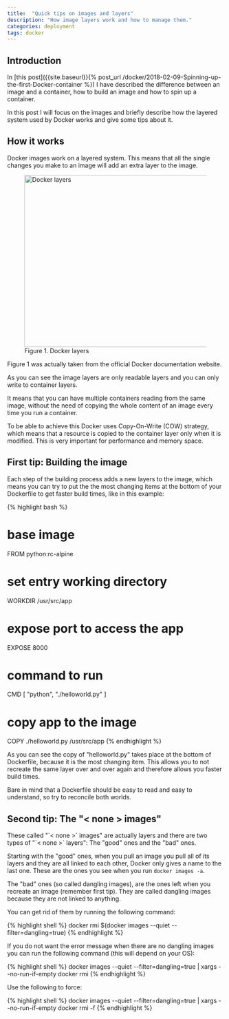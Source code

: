 ```yaml
---
title:  "Quick tips on images and layers"
description: "How image layers work and how to manage them."
categories: deployment
tags: docker
---
```

<h2>Introduction</h2>
In [this post]({{site.baseurl}}{% post_url /docker/2018-02-09-Spinning-up-the-first-Docker-container %})
I have described the difference between an image and a container, how to build
an image and how to spin up a container.

In this post I will focus on the images and briefly describe how the layered
system used by Docker works and give some tips about it.

<h2>How it works</h2>
Docker images work on a layered system. This means that all the single changes
you make to an image will add an extra layer to the image.
<figure>
    <img src="{{ site.baseurl }}/assets/img/docker-layers.png" alt="Docker layers" width="600" height="400"/>
    <figcaption>Figure 1. Docker layers</figcaption>
</figure>
Figure 1 was actually taken from the official Docker documentation website.

As you can see the image layers are only readable layers and you can only write
to container layers.

It means that you can have multiple containers reading from the same image,
without the need of copying the whole content of an image every time you run a
container.

To be able to achieve this Docker uses Copy-On-Write (COW) strategy, which means
that a resource is copied to the container layer only when it is modified. This
is very important for performance and memory space.

<h2>First tip: Building the image</h2>
Each step of the building process adds a new layers to the image, which means
you can try to put the the most changing items at the bottom of your Dockerfile
to get faster build times, like in this example:

{% highlight bash %}
# base image
FROM python:rc-alpine

# set entry working directory
WORKDIR /usr/src/app

# expose port to access the app
EXPOSE 8000

# command to run
CMD [ "python", "./helloworld.py" ]

# copy app to the image
COPY ./helloworld.py /usr/src/app
{% endhighlight %}

As you can see the copy of "helloworld.py" takes place at the bottom of
Dockerfile, because it is the most changing item. This allows you to not
recreate the same layer over and over again and therefore allows you faster
build times.

Bare in mind that a Dockerfile should be easy to read and easy to understand, so
try to reconcile both worlds.

<h2>Second tip: The "< none > images"</h2>
These called "`< none >` images" are actually layers and there are two types of
"`< none >` layers": The "good" ones and the "bad" ones.

Starting with the "good" ones, when you pull an image you pull all of its layers
and they are all linked to each other, Docker only gives a name to the last one.
These are the ones you see when you run `docker images -a`.

The "bad" ones (so called dangling images), are the ones left when you recreate
an image (remember first tip). They are called dangling images because they are
not linked to anything.

You can get rid of them by running the following command:

{% highlight shell %}
docker rmi $(docker images --quiet --filter=dangling=true)
{% endhighlight %}

If you do not want the error message when there are no dangling images you can
run the following command (this will depend on your OS):

{% highlight shell %}
docker images --quiet --filter=dangling=true | xargs --no-run-if-empty docker rmi
{% endhighlight %}

Use the following to force:

{% highlight shell %}
docker images --quiet --filter=dangling=true | xargs --no-run-if-empty docker rmi -f
{% endhighlight %}
